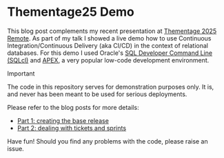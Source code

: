 # Thementage25 Demo

This blog post complements my recent presentation at [Thementage 2025 Remote](https://www.ittage.informatik-aktuell.de/konferenz/it-tage-365-remote-2025.html). As part of my talk I showed a live demo how to use Continuous Integration/Continuous Delivery (aka CI/CD) in the context of relational databases. For this demo I used Oracle's [SQL Developer Command Line (SQLcl)](https://www.oracle.com/sqlcl) and [APEX](https://apex.oracle.com/en/), a very popular low-code development environment.

> [!IMPORTANT]  
> The code in this repository serves for demonstration purposes only. It is, and never has been meant to be used for serious deployments.

Please refer to the blog posts for more details:

- [Part 1: creating the base release](https://martincarstenbach.com/2025/06/25/thementage-2025-ci-cd-demo-part-1/)
- [Part 2: dealing with tickets and sprints](https://martincarstenbach.com/2025/06/26/thementage-2025-ci-cd-demo-part-2/)

Have fun! Should you find any problems with the code, please raise an issue.
